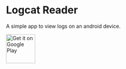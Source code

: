# Logcat Reader

A simple app to view logs on an android device. 

<a href='https://play.google.com/store/apps/details?id=com.dp.logcatapp&pcampaignid=MKT-Other-global-all-co-prtnr-py-PartBadge-Mar2515-1'><img alt='Get it on Google Play' src='https://play.google.com/intl/en_us/badges/images/generic/en_badge_web_generic.png' height="80"/></a>
